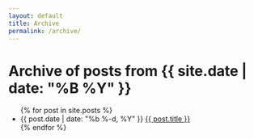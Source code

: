 ```yaml
---
layout: default
title: Archive
permalink: /archive/
---
```


<!-- https://github.com/jekyll/jekyll-archives/blob/master/docs/layouts.md -->
<h1>Archive of posts from {{ site.date | date: "%B %Y" }}</h1>

<ul class="posts">
{% for post in site.posts %}
  <li>
    <span class="post-date">{{ post.date | date: "%b %-d, %Y" }}</span>
    <a class="post-link" href="{{ post.url | prepend: site.baseurl }}">{{ post.title }}</a>
  </li>
{% endfor %}
</ul>